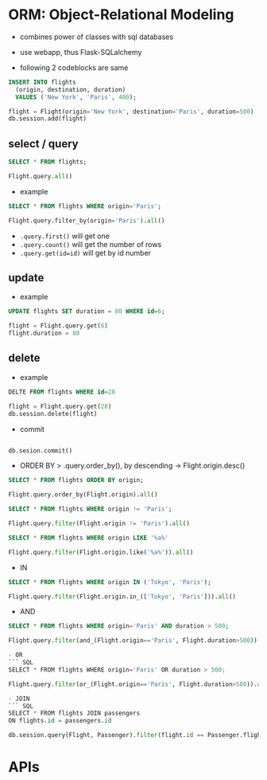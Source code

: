 
# ORM: Object-Relational Modeling
- combines power of classes with sql databases
- use webapp, thus Flask-SQLalchemy

- following 2 codeblocks are same
``` SQL
INSERT INTO flights
  (origin, destination, duration)
  VALUES ('New York', 'Paris', 400);
```

``` python 
flight = Flight(origin='New York', destination='Paris', duration=500)
db.session.add(flight)
```

## select / query
``` SQL
SELECT * FROM flights;
```
``` python 
Flight.query.all()
```
  - example
``` SQL
SELECT * FROM flights WHERE origin='Paris';
```
```python
Flight.query.filter_by(origin='Paris').all()
```

- `.query.first()` will get one
- `.query.count()` will get the number of rows
- `.query.get(id=id)` will get by id number

## update
- example
``` SQL
UPDATE flights SET duration = 80 WHERE id=6; 
```
``` python
flight = Flight.query.get(6)
flight.duration = 80
```

## delete
- example
```SQL
DELTE FROM flights WHERE id=28
```
``` python
flight = Flight.query.get(28)
db.session.delete(flight)
```
- commit 
```SQL COMMIT 
```
``` python 
db.sesion.commit()
```

- ORDER BY > .query.order_by(), by descending -> Flight.origin.desc()
``` SQL
SELECT * FROM flights ORDER BY origin;
```
``` python 
Flight.query.order_by(Flight.origin).all()
```

``` SQL
SELECT * FROM flights WHERE origin != 'Paris';
```
``` python
Flight.query.filter(Flight.origin != 'Paris').all()
```

``` SQL
SELECT * FROM flights WHERE origin LIKE '%a%'
```
``` python 
Flight.query.filter(Flight.origin.like('%a%')).all()
```

- IN 

```SQL
SELECT * FROM flights WHERE origin IN ('Tokyo', 'Paris');
```
``` python 
Flight.query.filter(Flight.origin.in_(['Tokyo', 'Paris'])).all()
```

- AND
``` SQL
SELECT * FROM flights WHERE origin='Paris' AND duration > 500; 
```

``` python 
Flight.query.filter(and_(Flight.origin=='Paris', Flight.duration>500)).all()

- OR
``` SQL
SELECT * FROM flights WHERE origin='Paris' OR duration > 500; 
```

``` python 
Flight.query.filter(or_(Flight.origin=='Paris', Flight.duration>500)).all()

- JOIN
``` SQL
SELECT * FROM flights JOIN passengers
ON flights.id = passengers.id
```

``` python
db.session.query(Flight, Passenger).filter(flight.id == Passenger.flight_id).all()
```

# APIs

